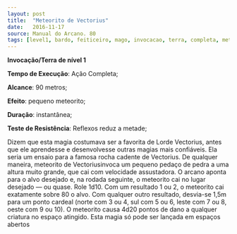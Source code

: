 ```yaml
---
layout: post
title:  "Meteorito de Vectorius"
date:   2016-11-17
source: Manual do Arcano. 80
tags: [level1, bardo, feiticeiro, mago, invocacao, terra, completa, metros, outro, instantanea, reflexo, metade]
---
```


**Invocação/Terra de nível 1**

**Tempo de Execução**: Ação Completa;

**Alcance**: 90 metros;

**Efeito**: pequeno meteorito;

**Duração**: instantânea;

**Teste de Resistência**: Reflexos reduz a metade;


Dizem que esta magia costumava ser 
a favorita de Lorde Vectorius, antes que 
ele aprendesse e desenvolvesse outras magias mais confiáveis. Ela seria um ensaio 
para a famosa rocha cadente de Vectorius. 
De qualquer maneira, meteorito de Vectoriusinvoca um pequeno pedaço de pedra 
a uma altura muito grande, que cai com 
velocidade assustadora. O arcano aponta 
para o alvo desejado e, na rodada seguinte, o meteorito cai no lugar desejado — 
ou quase. Role 1d10. Com um resultado 
1 ou 2, o meteorito cai exatamente sobre 
80 o alvo. Com qualquer outro resultado, 
desvia-se 1,5m para um ponto cardeal 
(norte com 3 ou 4, sul com 5 ou 6, leste com 7 ou 8, oeste com 9 ou 10). O 
meteorito causa 4d20 pontos de dano a 
qualquer criatura no espaço atingido.
Esta magia só pode ser lançada em 
espaços abertos